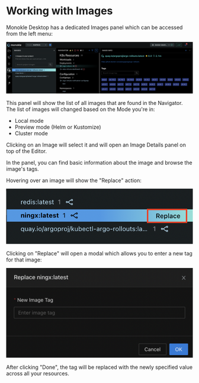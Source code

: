 # Working with Images

Monokle Desktop has a dedicated Images panel which can be accessed from the left menu:

![Images Panel](img/images-panel-1-8-0.png)

This panel will show the list of all images that are found in the Navigator.
The list of images will changed based on the Mode you're in:
- Local mode
- Preview mode (Helm or Kustomize)
- Cluster mode

Clicking on an Image will select it and will open an Image Details panel on top of the Editor.

In the panel, you can find basic information about the image and browse the image's tags.

Hovering over an image will show the "Replace" action:

![Image Replace Hover](img/images-panel-hover-1-8-0.png)

Clicking on "Replace" will open a modal which allows you to enter a new tag for that image:

![Image Replace Tag](img/images-panel-replace-1-8-0.png)

After clicking "Done", the tag will be replaced with the newly specified value across all your resources.

